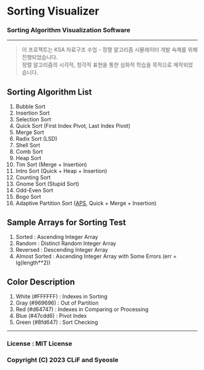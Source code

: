 # Sorting Visualizer

### Sorting Algorithm Visualization Software

- - -

> 이 프로젝트는 KSA 자료구조 수업 - 정렬 알고리즘 시뮬레이터 개발 숙제를 위해 진행되었습니다.      
> 정렬 알고리즘의 시각적, 청각적 표현을 통한 심화적 학습을 목적으로 제작되었습니다.     
      
## Sorting Algorithm List     
1. Bubble Sort
2. Insertion Sort
3. Selection Sort
4. Quick Sort (First Index Pivot, Last Index Pivot)
5. Merge Sort
6. Radix Sort (LSD)
7. Shell Sort
8. Comb Sort
9. Heap Sort
10. Tim Sort (Merge + Insertion)
11. Intro Sort (Quick + Heap + Insertion)
12. Counting Sort
13. Gnome Sort (Stupid Sort)
14. Odd-Even Sort
15. Bogo Sort
16. Adaptive Partition Sort (<a href = "https://github.com/ryankwondev/Adaptive-Partition-Sort">APS</a>, Quick + Merge + Insertion) 

## Sample Arrays for Sorting Test
1. Sorted : Ascending Integer Array
2. Random : Distinct Random Integer Array
3. Reversed : Descending Integer Array
4. Almost Sorted : Ascending Integer Array with Some Errors (err = lg(length**2))
      
## Color Description
1. White (<span style="#FFFFFF">#FFFFFF</span>) : Indexes in Sorting
2. Gray (<span style="#969696">#969696</span>) : Out of Partition
3. Red (<span style="#d64747">#d64747</span>) : Indexes in Comparing or Processing
4. Blue (<span style="#47cdd6">#47cdd6</span>) : Pivot Index
5. Green (<span style="#8fd647">#8fd647</span>) : Sort Checking
      
- - -
      
### License : MIT License

### Copyright (C) 2023 CLiF and Syeosle
